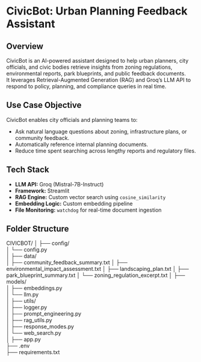 # CivicBot: Urban Planning Feedback Assistant

## Overview

CivicBot is an AI-powered assistant designed to help urban planners, city officials, and civic bodies retrieve insights from zoning regulations, environmental reports, park blueprints, and public feedback documents.  
It leverages Retrieval-Augmented Generation (RAG) and Groq’s LLM API to respond to policy, planning, and compliance queries in real time.

## Use Case Objective

CivicBot enables city officials and planning teams to:

- Ask natural language questions about zoning, infrastructure plans, or community feedback.
- Automatically reference internal planning documents.
- Reduce time spent searching across lengthy reports and regulatory files.

## Tech Stack

- **LLM API:** Groq (Mistral-7B-Instruct)
- **Framework:** Streamlit
- **RAG Engine:** Custom vector search using `cosine_similarity`
- **Embedding Logic:** Custom embedding pipeline
- **File Monitoring:** `watchdog` for real-time document ingestion

## Folder Structure
CIVICBOT/
│
├── config/                         
│   └── config.py                   
│
├── data/                            
│   ├── community_feedback_summary.txt
│   ├── environmental_impact_assessment.txt
│   ├── landscaping_plan.txt
│   ├── park_blueprint_summary.txt
│   └── zoning_regulation_excerpt.txt
│
├── models/                          
│   ├── embeddings.py              
│   └── llm.py                     
│
├── utils/                           
│   ├── logger.py                 
│   ├── prompt_engineering.py   
│   ├── rag_utils.py              
│   ├── response_modes.py         
│   └── web_search.py             
│
├── app.py                         
├── .env                            
├── requirements.txt 
